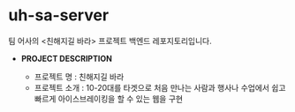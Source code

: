 # uh-sa-server
팀 어사의 <친해지길 바라> 프로젝트 백엔드 레포지토리입니다.

+ **PROJECT DESCRIPTION**

  + 프로젝트 명 : 친해지길 바라
  + 프로젝트 소개 : 10-20대를 타겟으로 처음 만나는 사람과 행사나 수업에서 쉽고 빠르게 아이스브레이킹을 할 수 있는 웹을 구현
